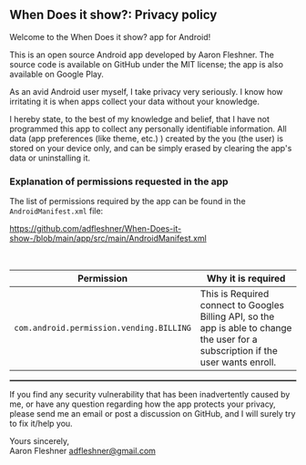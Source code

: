 ## When Does it show?: Privacy policy

Welcome to the When Does it show? app for Android!

This is an open source Android app developed by Aaron Fleshner. The source code is available on GitHub under the MIT license; the app is also available on Google Play.

As an avid Android user myself, I take privacy very seriously.
I know how irritating it is when apps collect your data without your knowledge.

I hereby state, to the best of my knowledge and belief, that I have not programmed this app to collect any personally identifiable information. All data (app preferences (like theme, etc.) ) created by the you (the user) is stored on your device only, and can be simply erased by clearing the app's data or uninstalling it.

### Explanation of permissions requested in the app

The list of permissions required by the app can be found in the `AndroidManifest.xml` file:

https://github.com/adfleshner/When-Does-it-show-/blob/main/app/src/main/AndroidManifest.xml

<br/>

|                Permission                | Why it is required                                                                                                                                                                                                                                                                                                                                                                                                                                                                                                   |
|:----------------------------------------:|----------------------------------------------------------------------------------------------------------------------------------------------------------------------------------------------------------------------------------------------------------------------------------------------------------------------------------------------------------------------------------------------------------------------------------------------------------------------------------------------------------------------|
| `com.android.permission.vending.BILLING` | This is Required connect to Googles Billing API, so the app is able to change the user for a subscription if the user wants enroll.                                                                                                                                                                                                                                                                                                                                                                                  |

 <hr style="border:1px solid gray">

If you find any security vulnerability that has been inadvertently caused by me, or have any question regarding how the app protects your privacy, please send me an email or post a discussion on GitHub, and I will surely try to fix it/help you.

Yours sincerely,  
Aaron Fleshner 
adfleshner@gmail.com